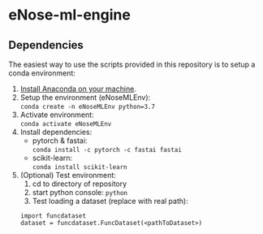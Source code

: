 # eNose-ml-engine

## Dependencies
The easiest way to use the scripts provided in this repository is to setup a conda environment:
1) [Install Anaconda on your machine](https://docs.anaconda.com/anaconda/install/).
2) Setup the environment (eNoseMLEnv): <br>
```conda create -n eNoseMLEnv python=3.7```
3) Activate environment: <br>
```conda activate eNoseMLEnv```
4) Install dependencies:
    - pytorch & fastai: <br>
    ```conda install -c pytorch -c fastai fastai```
    - scikit-learn: <br>
    ```conda install scikit-learn```
5) (Optional) Test environment:
    1) cd to directory of repository
    2) start python console: ```python```
    3) Test loading a dataset (replace <pathToDataset> with real path):
    ```
    import funcdataset
    dataset = funcdataset.FuncDataset(<pathToDataset>)
    ```
    
    
